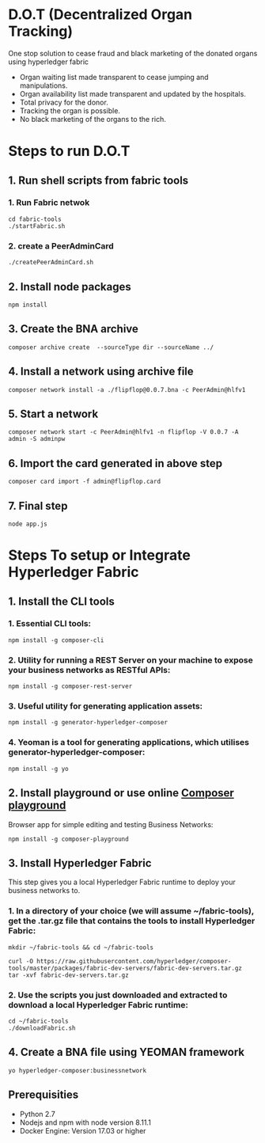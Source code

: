 # D.O.T (Decentralized Organ Tracking)
One stop solution to cease fraud and black marketing of the donated organs using hyperledger fabric
* Organ waiting list made transparent to cease jumping and manipulations.
* Organ availability list made transparent and updated by the hospitals.
* Total privacy for the donor.
* Tracking the organ is possible.
* No black marketing of the organs to the rich.

# Steps to run D.O.T
## 1. Run shell scripts from fabric tools
### 1. Run Fabric netwok
```
cd fabric-tools
./startFabric.sh
```
### 2. create a PeerAdminCard
```
./createPeerAdminCard.sh
```
## 2. Install node packages
```
npm install
```
## 3. Create the BNA archive
```
composer archive create  --sourceType dir --sourceName ../
```
## 4. Install a network using archive file
```
composer network install -a ./flipflop@0.0.7.bna -c PeerAdmin@hlfv1
```

## 5. Start a network 
```
composer network start -c PeerAdmin@hlfv1 -n flipflop -V 0.0.7 -A admin -S adminpw
```

## 6. Import the card generated in above step
```
composer card import -f admin@flipflop.card
```
## 7. Final step
```
node app.js
```

# Steps To setup or Integrate Hyperledger Fabric
## 1. Install the CLI tools
### 1. Essential CLI tools:
```
npm install -g composer-cli
```
### 2. Utility for running a REST Server on your machine to expose your business networks as RESTful APIs:
```
npm install -g composer-rest-server
```
### 3. Useful utility for generating application assets:
```
npm install -g generator-hyperledger-composer
```
### 4. Yeoman is a tool for generating applications, which utilises generator-hyperledger-composer:
```
npm install -g yo
```
## 2. Install playground or use online  [Composer playground](https://composer-playground.mybluemix.net)
Browser app for simple editing and testing Business Networks:
```
npm install -g composer-playground
```
## 3. Install Hyperledger Fabric
This step gives you a local Hyperledger Fabric runtime to deploy your business networks to.
### 1. In a directory of your choice (we will assume ~/fabric-tools), get the .tar.gz file that contains the tools to install Hyperledger Fabric:
```
mkdir ~/fabric-tools && cd ~/fabric-tools

curl -O https://raw.githubusercontent.com/hyperledger/composer-tools/master/packages/fabric-dev-servers/fabric-dev-servers.tar.gz
tar -xvf fabric-dev-servers.tar.gz
```
### 2. Use the scripts you just downloaded and extracted to download a local Hyperledger Fabric runtime:
```
cd ~/fabric-tools
./downloadFabric.sh
```
## 4. Create a BNA file using YEOMAN framework
```
yo hyperledger-composer:businessnetwork
```

## Prerequisities
* Python 2.7
* Nodejs and npm with node version 8.11.1
* Docker Engine: Version 17.03 or higher

